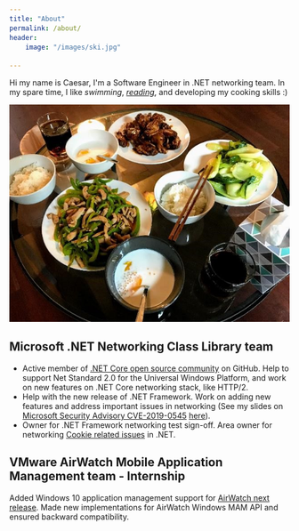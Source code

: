 ```yaml
---
title: "About"
permalink: /about/
header:
    image: "/images/ski.jpg"

---
```


Hi my name is Caesar, I'm a Software Engineer in .NET networking team. In my spare time, I like *swimming*, [*reading*](https://www.amazon.com/Designing-Data-Intensive-Applications-Reliable-Maintainable/dp/1449373321/ref=sr_1_1?ie=UTF8&qid=1544915987&sr=8-1&keywords=designing+data-intensive+applications), and developing my cooking skills :)

![Foodie](\images\food.jpg)

## Microsoft .NET Networking Class Library team

- Active member of [.NET Core open source community](https://github.com/dotnet/corefx/commits?author=caesar1995) on GitHub. Help to support Net Standard 2.0 for the Universal Windows Platform, and work on new features on .NET Core networking stack, like HTTP/2.
- Help with the new release of .NET Framework. Work on adding new features and address important issues in networking (See my slides on [Microsoft Security Advisory CVE-2019-0545](https://github.com/dotnet/corefx/issues/34428) [here](https://www.slideshare.net/slideshow/embed_code/key/noaymgve4LcnFw)).
- Owner for .NET Framework networking test sign-off. Area owner for networking [Cookie related issues](https://github.com/dotnet/corefx/issues/29651) in .NET.

## VMware AirWatch Mobile Application Management team - Internship

Added Windows 10 application management support for [AirWatch next release](https://www.air-watch.com/capabilities/windows-10-management/). Made new implementations for AirWatch Windows MAM API and ensured backward compatibility.
